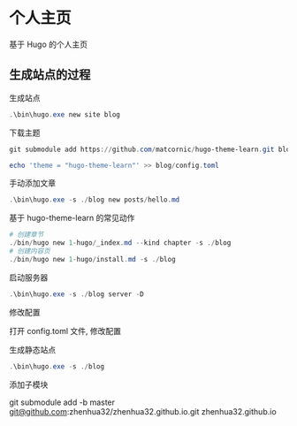 # 个人主页

基于 Hugo 的个人主页

## 生成站点的过程

生成站点

```powershell
.\bin\hugo.exe new site blog
```

下载主题

```powershell
git submodule add https://github.com/matcornic/hugo-theme-learn.git blog/themes/hugo-theme-learn

echo 'theme = "hugo-theme-learn"' >> blog/config.toml
```

手动添加文章

```powershell
.\bin\hugo.exe -s ./blog new posts/hello.md
```

基于 hugo-theme-learn 的常见动作

```powershell
# 创建章节
./bin/hugo new 1-hugo/_index.md --kind chapter -s ./blog
# 创建内容页
./bin/hugo new 1-hugo/install.md -s ./blog
```

启动服务器

```powershell
.\bin\hugo.exe -s ./blog server -D
```

修改配置

打开 config.toml 文件, 修改配置

生成静态站点

```powershell
.\bin\hugo.exe -s ./blog
```

添加子模块

git submodule add -b master git@github.com:zhenhua32/zhenhua32.github.io.git zhenhua32.github.io
